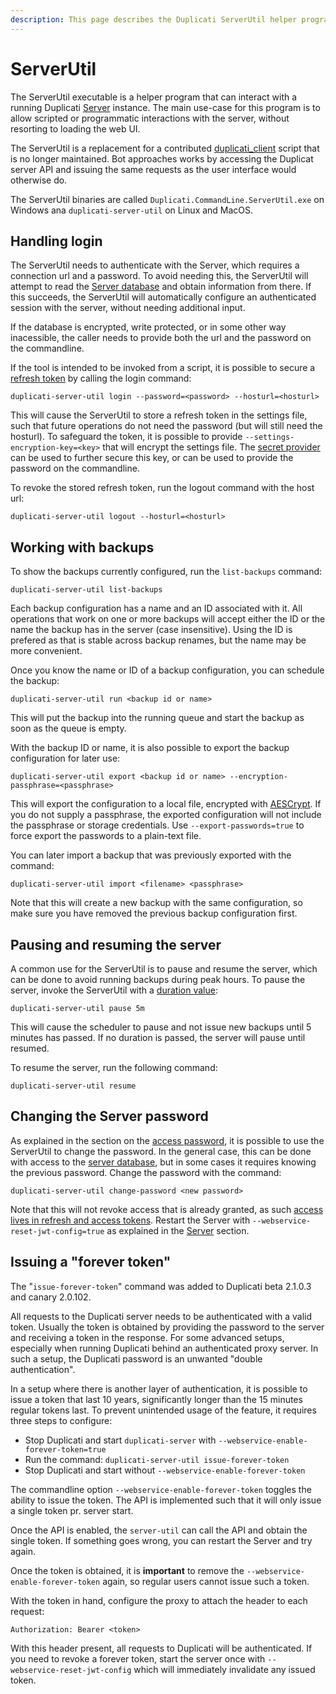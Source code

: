 ```yaml
---
description: This page describes the Duplicati ServerUtil helper program
---
```


# ServerUtil

The ServerUtil executable is a helper program that can interact with a running Duplicati [Server](../server.md) instance. The main use-case for this program is to allow scripted or programmatic interactions with the server, without resorting to loading the web UI.

The ServerUtil is a replacement for a contributed [duplicati\_client](https://github.com/Pectojin/duplicati-client) script that is no longer maintained. Bot approaches works by accessing the Duplicat server API and issuing the same requests as the user interface would otherwise do.

The ServerUtil binaries are called `Duplicati.CommandLine.ServerUtil.exe` on Windows ana `duplicati-server-util` on Linux and MacOS.

## Handling login

The ServerUtil needs to authenticate with the Server, which requires a connection url and a password. To avoid needing this, the ServerUtil will attempt to read the [Server database](../../detailed-descriptions/the-server-database.md) and obtain information from there. If this succeeds, the ServerUtil will automatically configure an authenticated session with the server, without needing additional input.

If the database is encrypted, write protected, or in some other way inacessible, the caller needs to provide both the url and the password on the commandline.

If the tool is intended to be invoked from a script, it is possible to secure a [refresh token](../../technical-details/server-authentication-model.md) by calling the login command:

```
duplicati-server-util login --password=<password> --hosturl=<hosturl>
```

This will cause the ServerUtil to store a refresh token in the settings file, such that future operations do not need the password (but will still need the hosturl). To safeguard the token, it is possible to provide `--settings-encryption-key=<key>` that will encrypt the settings file. The [secret provider](../../detailed-descriptions/using-the-secret-provider/) can be used to further secure this key, or can be used to provide the password on the commandline.

To revoke the stored refresh token, run the logout command with the host url:

```
duplicati-server-util logout --hosturl=<hosturl>
```

## Working with backups

To show the backups currently configured, run the `list-backups` command:

```
duplicati-server-util list-backups
```

Each backup configuration has a name and an ID associated with it. All operations that work on one or more backups will accept either the ID or the name the backup has in the server (case insensitive). Using the ID is prefered as that is stable across backup renames, but the name may be more convenient.

Once you know the name or ID of a backup configuration, you can schedule the backup:

```
duplicati-server-util run <backup id or name>
```

This will put the backup into the running queue and start the backup as soon as the queue is empty.

With the backup ID or name, it is also possible to export the backup configuration for later use:

```
duplicati-server-util export <backup id or name> --encryption-passphrase=<passphrase>
```

This will export the configuration to a local file, encrypted with [AESCrypt](sharpaescrypt.md). If you do not supply a passphrase, the exported configuration will not include the passphrase or storage credentials. Use `--export-passwords=true` to force export the passwords to a plain-text file.

You can later import a backup that was previously exported with the command:

```
duplicati-server-util import <filename> <passphrase>
```

Note that this will create a new backup with the same configuration, so make sure you have removed the previous backup configuration first.

## Pausing and resuming the server

A common use for the ServerUtil is to pause and resume the server, which can be done to avoid running backups during peak hours. To pause the server, invoke the ServerUtil with a [duration value](../../technical-details/option-formats.md#timespans-timestamps-and-durations):

```
duplicati-server-util pause 5m
```

This will cause the scheduler to pause and not issue new backups until 5 minutes has passed. If no duration is passed, the server will pause until resumed.

To resume the server, run the following command:

```
duplicati-server-util resume
```

## Changing the Server password

As explained in the section on the [access password](../../detailed-descriptions/duplicati-access-password.md), it is possible to use the ServerUtil to change the password. In the general case, this can be done with access to the [server database](../../detailed-descriptions/the-server-database.md), but in some cases it requires knowing the previous password. Change the password with the command:

```
duplicati-server-util change-password <new password>
```

Note that this will not revoke access that is already granted, as such [access lives in refresh and access tokens](../../technical-details/server-authentication-model.md). Restart the Server with `--webservice-reset-jwt-config=true` as explained in the [Server](../server.md#configuring-the-server-password) section.

## Issuing a "forever token"

The "`issue-forever-token`" command was added to Duplicati beta 2.1.0.3 and canary 2.0.102.

All requests to the Duplicati server needs to be authenticated with a valid token. Usually the token is obtained by providing the password to the server and receiving a token in the response. For some advanced setups, especially when running Duplicati behind an authenticated proxy server. In such a setup, the Duplicati password is an unwanted "double authentication".

In a setup where there is another layer of authentication, it is possible to issue a token that last 10 years, significantly longer than the 15 minutes regular tokens last. To prevent unintended usage of the feature, it requires three steps to configure:

* Stop Duplicati and start `duplicati-server` with `--webservice-enable-forever-token=true`
* Run the command: `duplicati-server-util issue-forever-token`
* Stop Duplicati and start without `--webservice-enable-forever-token`

The commandline option `--webservice-enable-forever-token` toggles the ability to issue the token. The API is implemented such that it will only issue a single token pr. server start.

Once the API is enabled, the `server-util` can call the API and obtain the single token. If something goes wrong, you can restart the Server and try again.

Once the token is obtained, it is **important** to remove the `--webservice-enable-forever-token` again, so regular users cannot issue such a token.

With the token in hand, configure the proxy to attach the header to each request:

```
Authorization: Bearer <token>
```

With this header present, all requests to Duplicati will be authenticated. If you need to revoke a forever token, start the server once with `--webservice-reset-jwt-config` which will immediately invalidate any issued token.
